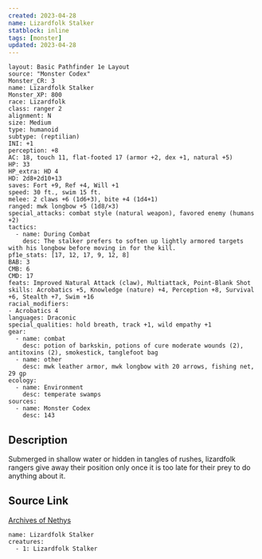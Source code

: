 ```yaml
---
created: 2023-04-28
name: Lizardfolk Stalker
statblock: inline
tags: [monster]
updated: 2023-04-28
---
```

```statblock
layout: Basic Pathfinder 1e Layout
source: "Monster Codex"
Monster_CR: 3
name: Lizardfolk Stalker
Monster_XP: 800
race: Lizardfolk
class: ranger 2
alignment: N
size: Medium
type: humanoid
subtype: (reptilian)
INI: +1
perception: +8
AC: 18, touch 11, flat-footed 17 (armor +2, dex +1, natural +5)
HP: 33
HP_extra: HD 4
HD: 2d8+2d10+13
saves: Fort +9, Ref +4, Will +1
speed: 30 ft., swim 15 ft.
melee: 2 claws +6 (1d6+3), bite +4 (1d4+1)
ranged: mwk longbow +5 (1d8/×3)
special_attacks: combat style (natural weapon), favored enemy (humans +2)
tactics:
  - name: During Combat
    desc: The stalker prefers to soften up lightly armored targets with his longbow before moving in for the kill.
pf1e_stats: [17, 12, 17, 9, 12, 8]
BAB: 3
CMB: 6
CMD: 17
feats: Improved Natural Attack (claw), Multiattack, Point-Blank Shot
skills: Acrobatics +5, Knowledge (nature) +4, Perception +8, Survival +6, Stealth +7, Swim +16
racial_modifiers:
- Acrobatics 4
languages: Draconic
special_qualities: hold breath, track +1, wild empathy +1
gear:
  - name: combat
    desc: potion of barkskin, potions of cure moderate wounds (2), antitoxins (2), smokestick, tanglefoot bag
  - name: other
    desc: mwk leather armor, mwk longbow with 20 arrows, fishing net, 29 gp
ecology:
  - name: Environment
    desc: temperate swamps
sources:
  - name: Monster Codex
    desc: 143
```
## Description
Submerged in shallow water or hidden in tangles of rushes, lizardfolk rangers give away their position only once it is too late for their prey to do anything about it.
## Source Link
[Archives of Nethys](https://aonprd.com/MonsterDisplay.aspx?ItemName=Lizardfolk%20Stalker)
```encounter-table
name: Lizardfolk Stalker
creatures:
  - 1: Lizardfolk Stalker
```
